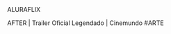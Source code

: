 <header></header>ALURAFLIX


AFTER | Trailer Oficial Legendado | Cinemundo
#ARTE 



















